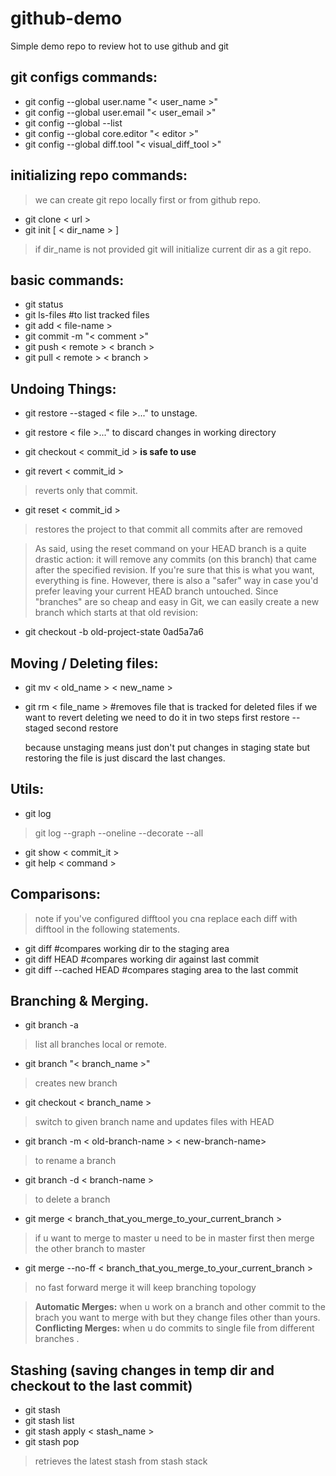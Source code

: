 # github-demo
Simple demo repo to review hot to use github and git


## git configs commands:
* git config --global user.name "< user_name  >"
* git config --global user.email "< user_email >"
* git config --global --list
* git config --global core.editor "< editor >"
* git config --global diff.tool "< visual_diff_tool >"

## initializing repo commands:
> we can create git repo locally first or from
> github repo.
* git clone < url >
* git init [ < dir_name > ]
> if dir_name is not provided git will initialize current
> dir as a git repo.

## basic commands:
* git status
* git ls-files  #to list tracked files
* git add < file-name >
* git commit -m "< comment >"
* git push < remote > < branch >
* git pull < remote > < branch >

## Undoing Things:
* git restore --staged < file >..." to unstage.
* git restore < file >..." to discard changes in working directory

* git checkout < commit_id > **is safe to use**
* git revert < commit_id >
>reverts only that commit.
* git reset < commit_id >
>restores the project to that commit all commits after are removed


>As said, using the reset command on your HEAD branch is a quite drastic action: it will remove any commits (on this branch) that came after the specified revision. If you're sure that this is what you want, everything is fine.
>However, there is also a "safer" way in case you'd prefer leaving your current HEAD branch untouched. Since "branches" are so cheap and easy in Git, we can easily create a new branch which starts at that old revision:

* git checkout -b old-project-state 0ad5a7a6

## Moving / Deleting files:
* git mv < old_name > < new_name >
* git rm < file_name > #removes file that is tracked
  for deleted files if we want to revert deleting
  we need to do it in two steps
  first restore --staged
  second restore

  because unstaging  means just don't put changes in staging state
  but restoring the file is just discard the last changes.


## Utils:
* git log
>git log --graph --oneline --decorate --all
* git show < commit_it >
* git help < command >

## Comparisons:
  >note if you've configured difftool you cna replace
  >each diff with difftool in the following statements.

* git diff #compares working dir to the staging area
* git diff HEAD #compares working dir against last commit
* git diff --cached HEAD #compares staging area to the last commit


## Branching & Merging.
* git branch -a 
>list all branches local or remote.
* git branch "< branch_name >"
> creates new branch
* git checkout < branch_name >
>switch to given branch name and updates files with HEAD 
* git branch -m < old-branch-name > < new-branch-name>
> to rename a branch
* git branch -d < branch-name >
> to delete a branch
* git merge < branch_that_you_merge_to_your_current_branch >
> if u want to merge to master u need to be in master first then 
> merge the other branch to master

* git merge --no-ff < branch_that_you_merge_to_your_current_branch >
> no fast forward merge it will keep branching topology

>**Automatic Merges:**
when u work on a branch and other commit to the brach you
want to merge with but they change files other than yours.
>**Conflicting Merges:**
when u do commits to single file from different branches .


## Stashing (saving changes in temp dir and checkout to the last commit)
* git stash
* git stash list
* git stash apply  < stash_name >
* git stash pop
>retrieves the latest stash from stash stack
